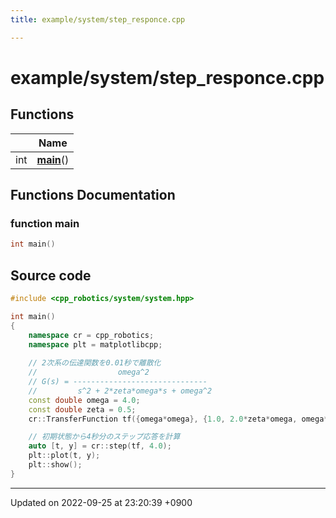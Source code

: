 ```yaml
---
title: example/system/step_responce.cpp

---
```


# example/system/step_responce.cpp



## Functions

|                | Name           |
| -------------- | -------------- |
| int | **[main](/cpp_robotics/doxybook/Files/step__responce_8cpp/#function-main)**() |


## Functions Documentation

### function main

```cpp
int main()
```




## Source code

```cpp
#include <cpp_robotics/system/system.hpp>

int main()
{
    namespace cr = cpp_robotics;
    namespace plt = matplotlibcpp;
    
    // 2次系の伝達関数を0.01秒で離散化
    //                  omega^2
    // G(s) = ------------------------------
    //         s^2 + 2*zeta*omega*s + omega^2
    const double omega = 4.0;
    const double zeta = 0.5;
    cr::TransferFunction tf({omega*omega}, {1.0, 2.0*zeta*omega, omega*omega}, 0.01);

    // 初期状態から4秒分のステップ応答を計算
    auto [t, y] = cr::step(tf, 4.0);
    plt::plot(t, y);
    plt::show();
}
```


-------------------------------

Updated on 2022-09-25 at 23:20:39 +0900
